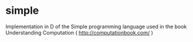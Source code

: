 simple
======

Implementation in D of the Simple programming language used in the book Understanding Computation ( http://computationbook.com/ )

